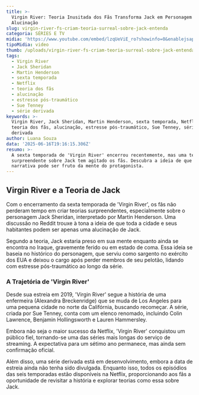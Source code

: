 ```yaml
---
title: >-
  Virgin River: Teoria Inusitada dos Fãs Transforma Jack em Personagem de
  Alucinação
slug: virgin-river-fs-criam-teoria-surreal-sobre-jack-entenda
categoria: SÉRIES E TV
midia: 'https://www.youtube.com/embed/lzqUeViE_ro?showinfo=0&enablejsapi=1'
tipoMidia: video
thumb: /uploads/virgin-river-fs-criam-teoria-surreal-sobre-jack-entenda-thumb.png
tags:
  - Virgin River
  - Jack Sheridan
  - Martin Henderson
  - sexta temporada
  - Netflix
  - teoria dos fãs
  - alucinação
  - estresse pós-traumático
  - Sue Tenney
  - série derivada
keywords: >-
  Virgin River, Jack Sheridan, Martin Henderson, sexta temporada, Netflix,
  teoria dos fãs, alucinação, estresse pós-traumático, Sue Tenney, série
  derivada
author: Luana Souza
data: '2025-06-16T19:16:15.306Z'
resumo: >-
  A sexta temporada de 'Virgin River' encerrou recentemente, mas uma teoria
  surpreendente sobre Jack tem agitado os fãs. Descubra a ideia de que toda a
  narrativa pode ser fruto da mente do protagonista.
---
```


## Virgin River e a Teoria de Jack

Com o encerramento da sexta temporada de 'Virgin River', os fãs não perderam tempo em criar teorias surpreendentes, especialmente sobre o personagem Jack Sheridan, interpretado por Martin Henderson. Uma discussão no Reddit trouxe à tona a ideia de que toda a cidade e seus habitantes podem ser apenas uma alucinação de Jack.

Segundo a teoria, Jack estaria preso em sua mente enquanto ainda se encontra no Iraque, gravemente ferido ou em estado de coma. Essa ideia se baseia no histórico do personagem, que serviu como sargento no exército dos EUA e deixou o cargo após perder membros de seu pelotão, lidando com estresse pós-traumático ao longo da série.

### A Trajetória de 'Virgin River'

Desde sua estreia em 2019, 'Virgin River' segue a história de uma enfermeira (Alexandra Breckenridge) que se muda de Los Angeles para uma pequena cidade no norte da Califórnia, buscando recomeçar. A série, criada por Sue Tenney, conta com um elenco renomado, incluindo Colin Lawrence, Benjamin Hollingsworth e Lauren Hammersley.

Embora não seja o maior sucesso da Netflix, 'Virgin River' conquistou um público fiel, tornando-se uma das séries mais longas do serviço de streaming. A expectativa para um sétimo ano permanece, mas ainda sem confirmação oficial.

Além disso, uma série derivada está em desenvolvimento, embora a data de estreia ainda não tenha sido divulgada. Enquanto isso, todos os episódios das seis temporadas estão disponíveis na Netflix, proporcionando aos fãs a oportunidade de revisitar a história e explorar teorias como essa sobre Jack.

